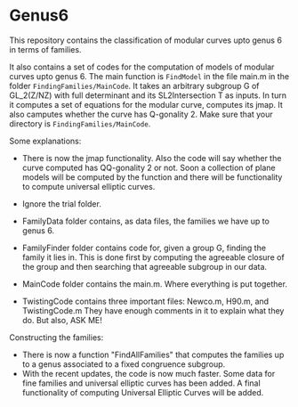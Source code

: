 # Genus6
This repository contains the classification of modular curves upto genus 6 in terms of families. 

It also contains a set of codes for the computation of models of modular curves upto genus 6. 
The main function is `FindModel` in the file main.m in the folder `FindingFamilies/MainCode`.
It takes an arbitrary subgroup G of GL_2(Z/NZ) with full determinant and its SL2Intersection T as inputs. In turn it computes a set of equations for the modular curve, computes its jmap. It also camputes whether the curve has Q-gonality 2.  Make sure that your directory is `FindingFamilies/MainCode`.

Some explanations:

- There is now the jmap functionality. Also the code will say whether the curve computed has QQ-gonality 2 or not. Soon a collection of plane models will be computed by the function and there will be functionality to compute universal elliptic curves.

- Ignore the trial folder.

- FamilyData folder contains, as data files, the families we have up to genus 6. 

- FamilyFinder folder contains code for, given a group G, finding the family it lies in. This is done first by computing the agreeable closure of the group and then searching that agreeable subgroup in our data.

- MainCode folder contains the main.m. Where everything is put together.

- TwistingCode contains three important files: Newco.m, H90.m, and TwistingCode.m They have enough comments in it to explain what they do. But also, ASK ME!

Constructing the families:
- There is now a function "FindAllFamilies" that computes the families up to a genus associated to a fixed congruence subgroup.
- With the recent updates, the code is now much faster. Some data for fine families and universal elliptic curves has been added. A final functionality of computing Universal Elliptic Curves will be added. 